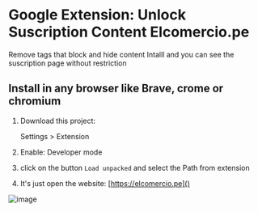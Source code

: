 # Google Extension:  Unlock Suscription Content Elcomercio.pe

Remove tags that block and hide content
Intalll and you can see the suscription page without restriction


## Install in any browser like Brave, crome or chromium 

1. Download this project: 

	Settings > Extension

2. Enable: Developer mode

3. click on the button `Load unpacked` and select the Path from extension

4. It's just open the website:  [https://elcomercio.pe]()




![image]("README/ezgif.com-gif-maker.gif")
